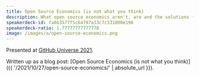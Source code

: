 ```yaml
---
title: Open Source Economics (is not what you think)
description: What open source economics aren't, are and the solutions for open source economic problems.
speakerdeck-id: fa6b3577f5c64787a33c7c331800e196
speakerdeck-ratio: 1.77777777777778
image: /images/a/open-source-economics.png
---
```

Presented at [GitHub Universe 2021](https://www.githubuniverse.com/2021/session/689492/open-source-economics-is-not-what-you-think).

Written up as a blog post: [Open Source Economics (is not what you think)]({{ '/2021/10/27/open-source-economics/' | absolute_url }}).
